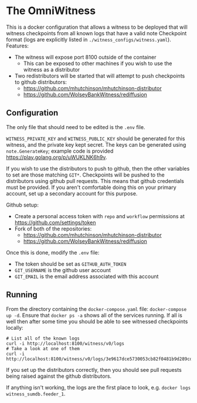 # The OmniWitness

This is a docker configuration that allows a witness to be deployed that will witness checkpoints from all known logs
that have a valid note Checkpoint format (logs are explicitly listed in `./witness_configs/witness.yaml`).
Features:
 * The witness will expose port 8100 outside of the container
   * This can be exposed to other machines if you wish to use the witness as a distributor
 * Two redistributors will be started that will attempt to push checkpoints to
   github distributors:
   * https://github.com/mhutchinson/mhutchinson-distributor
   * https://github.com/WolseyBankWitness/rediffusion

## Configuration

The only file that should need to be edited is the `.env` file.

`WITNESS_PRIVATE_KEY` and `WITNESS_PUBLIC_KEY` should be generated for this witness, and the private key kept secret.
The keys can be generated using `note.GenerateKey`; example code is provided https://play.golang.org/p/uWUKLNK6h9v.

If you wish to use the distributors to push to github, then the other variables to set are those matching `GIT*`.
Checkpoints will be pushed to the distributors using github pull requests.
This means that github credentials must be provided.
If you aren't comfortable doing this on your primary account, set up a secondary account for this purpose.

Github setup:
  * Create a personal access token with `repo` and `workflow` permissions at https://github.com/settings/token
  * Fork of both of the repositories:
    * https://github.com/mhutchinson/mhutchinson-distributor
    * https://github.com/WolseyBankWitness/rediffusion

Once this is done, modify the `.env` file:
  * The token should be set as `GITHUB_AUTH_TOKEN`
  * `GIT_USERNAME` is the github user account
  * `GIT_EMAIL` is the email address associated with this account

## Running

From the directory containing the `docker-compose.yaml` file: `docker-compose up -d`.
Ensure that `docker ps -a` shows all of the services running.
If all is well then after some time you should be able to see witnessed checkpoints locally:

```
# List all of the known logs
curl -i http://localhost:8100/witness/v0/logs
# Take a look at one of them
curl -i http://localhost:8100/witness/v0/logs/3e9617dce5730053cb82f0481b9d289cd3c384a9219ef5509c91aa60d214794e/checkpoint
```

If you set up the distributors correctly, then you should see pull requests being raised against the github distributors.

If anything isn't working, the logs are the first place to look, e.g. `docker logs witness_sumdb.feeder_1`.
